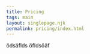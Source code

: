 ```yaml
---
title: Pricing
tags: main
layout: singlepage.njk
permalink: pricing/index.html
---
```

ödsäflds öfldsöäf